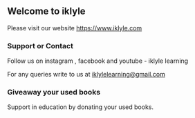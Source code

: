 ## Welcome to iklyle

Please visit our website https://www.iklyle.com

### Support or Contact

Follow us on instagram , facebook and youtube - iklyle learning

For any queries write to us at iklylelearning@gmail.com

### Giveaway your used books

Support in education by donating your used books. 




